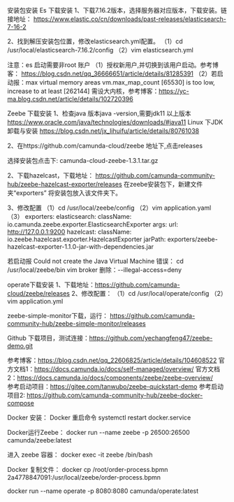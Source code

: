 
安装包安装
Es 下载安装
1、下载7.16.2版本，选择服务器对应版本，下载安装。链接地址：
https://www.elastic.co/cn/downloads/past-releases/elasticsearch-7-16-2
 
2、找到解压安装包位置，修改elasticsearch.yml配置。
（1）cd /usr/local/elasticsearch-7.16.2/config 
（2）vim elasticsearch.yml





注意：es 启动需要非root 账户
（1）授权新用户,并切换到该用户启动。参考博客：             https://blog.csdn.net/qq_36666651/article/details/81285391
（2）若启动报：max virtual memory areas vm.max_map_count [65530] is too low, increase to at least [262144]
需设大内核，参考博客：https://yc-ma.blog.csdn.net/article/details/102720396


  Zeebe 下载安装
1、检查java 版本java -version,需要jdk11 以上版本
https://www.oracle.com/java/technologies/downloads/#java11
Linux 下JDK卸载与安装
https://blog.csdn.net/jx_lihuifu/article/details/80761038      

2、在https://github.com/camunda-cloud/zeebe 地址下,点击releases 

选择安装包点击下: camunda-cloud-zeebe-1.3.1.tar.gz

2、下载hazelcast，下载地址：
https://github.com/camunda-community-hub/zeebe-hazelcast-exporter/releases
在zeebe安装包下，新建文件夹“exporters”  将安装包放入该文件夹下。


3、修改配置
（1）cd /usr/local/zeebe/config
（2）vim application.yaml
（3） exporters:
          elasticsearch:
           className: io.camunda.zeebe.exporter.ElasticsearchExporter
                args:
 url: http://127.0.0.1:9200
      hazelcast:
        className: io.zeebe.hazelcast.exporter.HazelcastExporter
        jarPath: exporters/zeebe-hazelcast-exporter-1.1.0-jar-with-dependencies.jar


 若启动报 Could not create the Java Virtual Machine 错误：
  cd /usr/local/zeebe/bin  vim broker
  删除：--illegal-access=deny




   


  operate下载安装
   1、下载地址：https://github.com/camunda-cloud/zeebe/releases
 2、修改配置：
    （1）cd /usr/local/operate/config
    （2）vim application.yml 
 

zeebe-simple-monitor下载，运行：
https://github.com/camunda-community-hub/zeebe-simple-monitor/releases


Github 下载项目，测试连接：https://github.com/yechangfeng47/zeebe-demo.git




参考博客：https://blog.csdn.net/qq_22606825/article/details/104608522
官方文档1：https://docs.camunda.io/docs/self-managed/overview/
官方文档2：https://docs.camunda.io/docs/components/zeebe/zeebe-overview/   
参考启动项目：https://gitee.com/tanwubo/zeebe-quickstart-demo
参考启动项目2:  https://github.com/camunda-community-hub/zeebe-docker-compose
 




Docker 安装：
Docker 重启命令
systemctl restart docker.service

Docker运行Zeebe：
docker run --name zeebe -p 26500:26500 camunda/zeebe:latest

进入 zeebe 容器：
docker exec -it zeebe /bin/bash

Docker 复制文件：
docker cp /root/order-process.bpmn 2a4778847091:/usr/local/zeebe/order-process.bpmn


docker run --name operate -p 8080:8080 camunda/operate:latest
